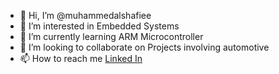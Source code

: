 - 👋 Hi, I’m @muhammedalshafiee
- 👀 I’m interested in Embedded Systems
- 🌱 I’m currently learning ARM Microcontroller
- 💞️ I’m looking to collaborate on Projects involving automotive
- 📫 How to reach me [Linked In](https://www.linkedin.com/in/muhammed-alshafie/)
